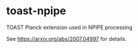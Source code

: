 # toast-npipe
TOAST Planck extension used in NPIPE processing

See https://arxiv.org/abs/2007.04997 for details.
